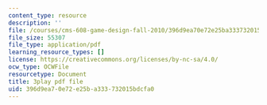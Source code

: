 ```yaml
---
content_type: resource
description: ''
file: /courses/cms-608-game-design-fall-2010/396d9ea70e72e25ba333732015bdcfa0_68556.pdf
file_size: 55307
file_type: application/pdf
learning_resource_types: []
license: https://creativecommons.org/licenses/by-nc-sa/4.0/
ocw_type: OCWFile
resourcetype: Document
title: 3play pdf file
uid: 396d9ea7-0e72-e25b-a333-732015bdcfa0
---
```

